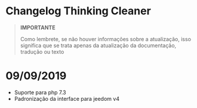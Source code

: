 # Changelog Thinking Cleaner

>**IMPORTANTE**
>
>Como lembrete, se não houver informações sobre a atualização, isso significa que se trata apenas da atualização da documentação, tradução ou texto

# 09/09/2019

- Suporte para php 7.3
- Padronização da interface para jeedom v4

